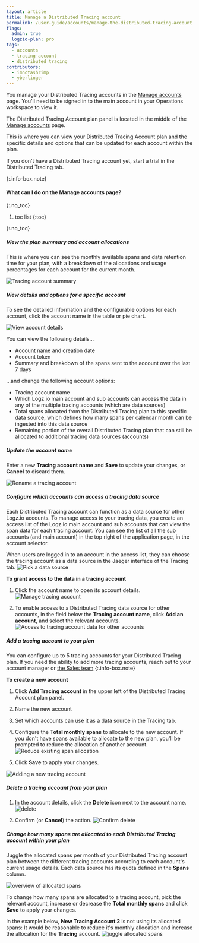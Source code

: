 ```yaml
---
layout: article
title: Manage a Distributed Tracing account
permalink: /user-guide/accounts/manage-the-distributed-tracing-account.html
flags:
  admin: true
  logzio-plan: pro
tags:
  - accounts
  - tracing-account
  - distributed tracing
contributors:
  - imnotashrimp
  - yberlinger
---
```



You manage your Distributed Tracing accounts
in the [Manage accounts](https://app.logz.io/#/dashboard/settings/manage-accounts) page.
You'll need to be signed in to the main account in your Operations workspace to view it.

The Distributed Tracing Account plan panel is located in the middle of the [Manage accounts](https://app.logz.io/#/dashboard/settings/manage-accounts) page. 

This is where you can view your Distributed Tracing Account plan and the specific details and options that can be updated for each account within the plan.

If you don't have a Distributed Tracing account yet, start a trial in the Distributed Tracing tab.
<!-- reach out to your account manager or email [the Sales team](mailto:sales@logz.io).-->
{:.info-box.note}

#### What can I do on the Manage accounts page?
{:.no_toc}

1. toc list
{:toc}

{:.no_toc}

<div class="tasklist">

##### View the plan summary and account allocations

This is where you can see the monthly available spans and data retention time for your plan, with a breakdown of the allocations and usage percentages for each account for the current month. 

![Tracing account summary](https://dytvr9ot2sszz.cloudfront.net/logz-docs/accounts/seetracingaccounts1.png)

##### View details and options for a specific account

To see the detailed information and the configurable options for each account, click the account name in the table or pie chart. 

![View account details](https://dytvr9ot2sszz.cloudfront.net/logz-docs/accounts/seeaccount-details.png)

You can view the following details...

* Account name and creation date 
* Account token
* Summary and breakdown of the spans sent to the account over the last 7 days

...and change the following account options: 

* Tracing account name
* Which Logz.io main account and sub accounts can access the data in any of the multiple tracing accounts (which are data sources)
* Total spans allocated from the Distributed Tracing plan to this specific data source, which defines how many spans per calendar month can be ingested into this data source
* Remaining portion of the overall Distributed Tracing plan that can still be allocated to additional tracing data sources (accounts) 

##### Update the account name

Enter a new **Tracing account name** and **Save** to update your changes, or **Cancel** to discard them.

![Rename a tracing account](https://dytvr9ot2sszz.cloudfront.net/logz-docs/accounts/newtracingname.png)

##### Configure which accounts can access a tracing data source

Each Distributed Tracing account can function as a data source for other Logz.io accounts.
To manage access to your tracing data, you create an access list of the Logz.io main account and sub accounts that can view the span data for each tracing account. You can see the list of all the sub accounts (and main account) in the top right of the application page, in the account selector.

When users are logged in to an account in the access list,
they can choose the tracing account as a data source in the Jaeger interface of the Tracing tab.
![Pick a data source](https://dytvr9ot2sszz.cloudfront.net/logz-docs/distributed-tracing/tracing-data-source.gif)

**To grant access to the data in a tracing account**

  1. Click the account name to open its account details. 
  ![Manage tracing account](https://dytvr9ot2sszz.cloudfront.net/logz-docs/accounts/accounts-manage-tracing-subaccts4.png)


  2. To enable access to a Distributed Tracing data source for other accounts, in the field below the **Tracing account name**, click **Add an account**, and select the relevant accounts. 
  ![Access to tracing account data for other accounts](https://dytvr9ot2sszz.cloudfront.net/logz-docs/accounts/accounts-access-4tracing-subaccts3.gif)


##### Add a tracing account to your plan

You can configure up to 5 tracing accounts for your Distributed Tracing plan. If you need the ability to add more tracing accounts, reach out to your account manager or [the Sales team](mailto:sales@logz.io)
{:.info-box.note}

**To create a new account**

1. Click **Add Tracing account** in the upper left of the Distributed Tracing Account plan panel.
2. Name the new account
3. Set which accounts can use it as a data source in the Tracing tab. 
4. Configure the **Total monthly spans** to allocate to the new account. 
   If you don't have spans available to allocate to the new plan, you'll be prompted to reduce the allocation of another account.
   ![Reduce existing span allocation](https://dytvr9ot2sszz.cloudfront.net/logz-docs/accounts/reduce-allocation.png)

   
5. Click **Save** to apply your changes.

![Adding a new tracing account](https://dytvr9ot2sszz.cloudfront.net/logz-docs/accounts/add-new-tracingacct.gif)

##### Delete a tracing account from your plan
 
1. In the account details, click the **Delete** icon next to the account name.
  ![delete](https://dytvr9ot2sszz.cloudfront.net/logz-docs/accounts/delete-tracing1.png)   

2. Confirm (or **Cancel**) the action. 
  ![Confirm delete](https://dytvr9ot2sszz.cloudfront.net/logz-docs/accounts/confirm-delete-tracingacct2.png)


##### Change how many spans are allocated to each Distributed Tracing account within your plan

Juggle the allocated spans per month of your Distributed Tracing account plan between the different tracing accounts according to each account's current usage details. Each data source has its quota defined in the **Spans** column. 

![overview of allocated spans](https://dytvr9ot2sszz.cloudfront.net/logz-docs/accounts/spanscolumn.png)

To change how many spans are allocated to a tracing account, pick the relevant account, increase or decrease the **Total monthly spans** and click **Save** to apply your changes.

In the example below, **New Tracing Account 2**  is not using its allocated spans: It would be reasonable to reduce it's monthly allocation and increase the allocation for the **Tracing** account. 
![juggle allocated spans](https://dytvr9ot2sszz.cloudfront.net/logz-docs/accounts/shiftspans-betweenaccts2.png)


</div>





